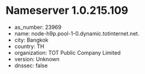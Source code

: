 # Nameserver 1.0.215.109

* as_number: 23969
* name: node-h9p.pool-1-0.dynamic.totinternet.net.
* city: Bangkok
* country: TH
* organization: TOT Public Company Limited
* version: Unknown
* dnssec: false
